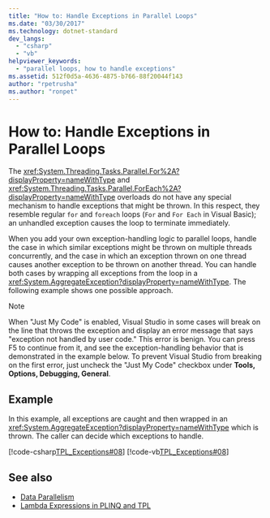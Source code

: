 ```yaml
---
title: "How to: Handle Exceptions in Parallel Loops"
ms.date: "03/30/2017"
ms.technology: dotnet-standard
dev_langs: 
  - "csharp"
  - "vb"
helpviewer_keywords: 
  - "parallel loops, how to handle exceptions"
ms.assetid: 512f0d5a-4636-4875-b766-88f20044f143
author: "rpetrusha"
ms.author: "ronpet"
---
```

# How to: Handle Exceptions in Parallel Loops
The <xref:System.Threading.Tasks.Parallel.For%2A?displayProperty=nameWithType> and <xref:System.Threading.Tasks.Parallel.ForEach%2A?displayProperty=nameWithType> overloads do not have any special mechanism to handle exceptions that might be thrown. In this respect, they resemble regular `for` and `foreach` loops (`For` and `For Each` in Visual Basic); an unhandled exception causes the loop to terminate immediately.  
  
 When you add your own exception-handling logic to parallel loops, handle the case in which similar exceptions might be thrown on multiple threads concurrently, and the case in which an exception thrown on one thread causes another exception to be thrown on another thread. You can handle both cases by wrapping all exceptions from the loop in a <xref:System.AggregateException?displayProperty=nameWithType>. The following example shows one possible approach.  
  
> [!NOTE]
> When "Just My Code" is enabled, Visual Studio in some cases will break on the line that throws the exception and display an error message that says "exception not handled by user code." This error is benign. You can press F5 to continue from it, and see the exception-handling behavior that is demonstrated in the example below. To prevent Visual Studio from breaking on the first error, just uncheck the "Just My Code" checkbox under **Tools, Options, Debugging, General**.  
  
## Example  
 In this example, all exceptions are caught and then wrapped in an <xref:System.AggregateException?displayProperty=nameWithType> which is thrown. The caller can decide which exceptions to handle.  
  
 [!code-csharp[TPL_Exceptions#08](../../../samples/snippets/csharp/VS_Snippets_Misc/tpl_exceptions/cs/exceptions.cs#08)]
 [!code-vb[TPL_Exceptions#08](../../../samples/snippets/visualbasic/VS_Snippets_Misc/tpl_exceptions/vb/exceptionsinloops.vb#08)]  
  
## See also

- [Data Parallelism](../../../docs/standard/parallel-programming/data-parallelism-task-parallel-library.md)
- [Lambda Expressions in PLINQ and TPL](../../../docs/standard/parallel-programming/lambda-expressions-in-plinq-and-tpl.md)
